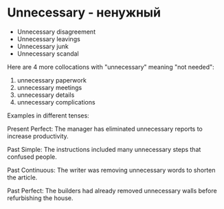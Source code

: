 # Unnecessary - ненужный

- Unnecessary disagreement
- Unnecessary leavings
- Unnecessary junk
- Unnecessary scandal

Here are 4 more collocations with "unnecessary" meaning "not needed":

1. unnecessary paperwork
2. unnecessary meetings
3. unnecessary details
4. unnecessary complications

Examples in different tenses:

Present Perfect:
The manager has eliminated unnecessary reports to increase productivity.

Past Simple:
The instructions included many unnecessary steps that confused people.

Past Continuous:
The writer was removing unnecessary words to shorten the article.

Past Perfect:
The builders had already removed unnecessary walls before refurbishing the house.
